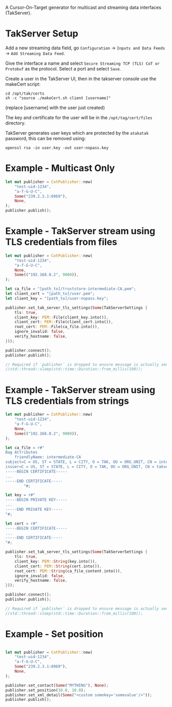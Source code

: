 
A Cursor-On-Target generator for multicast and streaming data interfaces (TakServer).

# TakServer Setup

Add a new streaming data field, go `Configuration` -> `Inputs and Data Feeds` -> `Add Streaming Data Feed`.

Give the interface a name and select `Secure Streaming TCP (TLS) CoT or Protobuf` as the protocol. Select a port and select `Save`.

Create a user in the TakServer UI, then in the takserver console use the makeCert script:

```
cd /opt/tak/certs
sh -c "source ./makeCert.sh client [username]"
```

(replace [username] with the user just created)

The key and certificate for the user will be in the `/opt/tag/cert/files` directory.

TakServer generates user keys which are protected by the `atakatak` password, this can be removed using:

```
openssl rsa -in user.key -out user-nopass.key
```


# Example - Multicast Only

```rust
let mut publisher = CotPublisher::new(
    "test-uid-1234",
    "a-f-G-U-C",
    Some("239.2.3.1:6969"),
    None,
);
publisher.publish();
```

# Example - TakServer stream using TLS credentials from files

```rust
let mut publisher = CotPublisher::new(
    "test-uid-1234",
    "a-f-G-U-C",
    None,
    Some(("192.168.0.2", 9000)),
);

let ca_file = "[path_to]/truststore-intermediate-CA.pem";
let client_cert = "[path_to]/user.pem";
let client_key = "[path_to]/user-nopass.key";

publisher.set_tak_server_tls_settings(Some(TakServerSettings {
    tls: true,
    client_key: PEM::File(client_key.into()),
    client_cert: PEM::File(client_cert.into()),
    root_cert: PEM::File(ca_file.into()),
    ignore_invalid: false,
    verify_hostname: false,
}));

publisher.connect();
publisher.publish();

// Required if `publisher` is dropped to ensure message is actually sent
//std::thread::sleep(std::time::Duration::from_millis(100));
```

# Example - TakServer stream using TLS credentials from strings

```rust
let mut publisher = CotPublisher::new(
    "test-uid-1234",
    "a-f-G-U-C",
    None,
    Some(("192.168.0.2", 9000)),
);

let ca_file = r#"
Bag Attributes
    friendlyName: intermediate-CA
subject=C = US, ST = STATE, L = CITY, O = TAK, OU = ORG_UNIT, CN = intermediate-CA
issuer=C = US, ST = STATE, L = CITY, O = TAK, OU = ORG_UNIT, CN = takserver-CA
-----BEGIN CERTIFICATE-----
...
-----END CERTIFICATE-----
        "#;

let key = r#"
-----BEGIN PRIVATE KEY-----
...
-----END PRIVATE KEY-----
"#;

let cert = r#"
-----BEGIN CERTIFICATE-----
...
-----END CERTIFICATE-----
"#;

publisher.set_tak_server_tls_settings(Some(TakServerSettings {
    tls: true,
    client_key: PEM::String(key.into()),
    client_cert: PEM::String(cert.into()),
    root_cert: PEM::String(ca_file_content.into()),
    ignore_invalid: false,
    verify_hostname: false,
}));

publisher.connect();
publisher.publish();

// Required if `publisher` is dropped to ensure message is actually sent
//std::thread::sleep(std::time::Duration::from_millis(100));
```

# Example - Set position

```rust

let mut publisher = CotPublisher::new(
    "test-uid-1234",
    "a-f-G-U-C",
    Some("239.2.3.1:6969"),
    None,
);

publisher.set_contact(Some("MYTHING"), None);
publisher.set_position(10.0, 10.0);
publisher.set_xml_detail(Some("<custom somekey='somevalue'/>"));
publisher.publish();

```